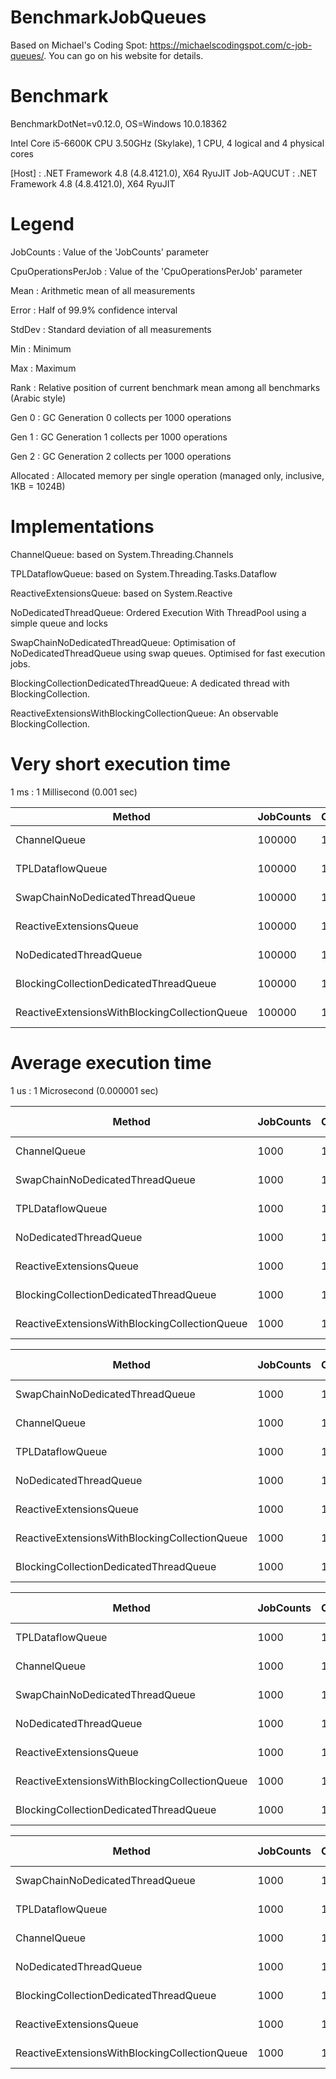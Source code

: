 # BenchmarkJobQueues
Based on Michael's Coding Spot: https://michaelscodingspot.com/c-job-queues/. You can go on his website for details.

# Benchmark 
BenchmarkDotNet=v0.12.0, OS=Windows 10.0.18362

Intel Core i5-6600K CPU 3.50GHz (Skylake), 1 CPU, 4 logical and 4 physical cores

  [Host]     : .NET Framework 4.8 (4.8.4121.0), X64 RyuJIT
  Job-AQUCUT : .NET Framework 4.8 (4.8.4121.0), X64 RyuJIT

# Legend

  JobCounts           : Value of the 'JobCounts' parameter 
  
  CpuOperationsPerJob : Value of the 'CpuOperationsPerJob' parameter
  
  Mean                : Arithmetic mean of all measurements
  
  Error               : Half of 99.9% confidence interval
  
  StdDev              : Standard deviation of all measurements 
  
  Min                 : Minimum 
  
  Max                 : Maximum 
  
  Rank                : Relative position of current benchmark mean among all benchmarks (Arabic style)  
  
  Gen 0               : GC Generation 0 collects per 1000 operations
  
  Gen 1               : GC Generation 1 collects per 1000 operations
  
  Gen 2               : GC Generation 2 collects per 1000 operations
  
  Allocated           : Allocated memory per single operation (managed only, inclusive, 1KB = 1024B) 
  
# Implementations

ChannelQueue: based on System.Threading.Channels

TPLDataflowQueue: based on System.Threading.Tasks.Dataflow

ReactiveExtensionsQueue: based on System.Reactive

NoDedicatedThreadQueue: Ordered Execution With ThreadPool using a simple queue and locks

SwapChainNoDedicatedThreadQueue: Optimisation of NoDedicatedThreadQueue using swap queues. Optimised for fast execution jobs. 

BlockingCollectionDedicatedThreadQueue: A dedicated thread with BlockingCollection.

ReactiveExtensionsWithBlockingCollectionQueue: An observable BlockingCollection.

# Very short execution time

 1 ms                : 1 Millisecond (0.001 sec)


|                                        Method | JobCounts | CpuOperationsPerJob |      Mean |     Error |    StdDev |       Min |       Max | Rank |     Gen 0 |    Gen 1 |    Gen 2 | Allocated |
|---------------------------------------------- |---------- |-------------------- |----------:|----------:|----------:|----------:|----------:|-----:|----------:|---------:|---------:|----------:|
|                                  ChannelQueue |    100000 |                   1 |  8.227 ms | 0.1620 ms | 0.2374 ms |  7.775 ms |  8.675 ms |    1 | 1781.2500 | 312.5000 |  78.1250 |    6.5 MB |
|                              TPLDataflowQueue |    100000 |                   1 |  8.779 ms | 0.1645 ms | 0.1539 ms |  8.508 ms |  9.086 ms |    2 | 1812.5000 | 453.1250 | 171.8750 |   6.81 MB |
|               SwapChainNoDedicatedThreadQueue |    100000 |                   1 | 10.137 ms | 0.1994 ms | 0.2522 ms |  9.703 ms | 10.605 ms |    3 | 1437.5000 | 625.0000 | 343.7500 |   8.36 MB |
|                       ReactiveExtensionsQueue |    100000 |                   1 | 12.112 ms | 0.1855 ms | 0.1549 ms | 11.818 ms | 12.328 ms |    4 | 1656.2500 | 687.5000 |        - |   7.32 MB |
|                        NoDedicatedThreadQueue |    100000 |                   1 | 16.973 ms | 0.3274 ms | 0.3898 ms | 16.156 ms | 17.789 ms |    5 | 1218.7500 | 718.7500 | 468.7500 |   8.12 MB |
|        BlockingCollectionDedicatedThreadQueue |    100000 |                   1 | 26.393 ms | 0.4731 ms | 0.3951 ms | 26.006 ms | 27.202 ms |    6 | 1281.2500 | 625.0000 |        - |   7.33 MB |
| ReactiveExtensionsWithBlockingCollectionQueue |    100000 |                   1 | 28.398 ms | 0.4278 ms | 0.3340 ms | 27.789 ms | 29.030 ms |    7 | 1250.0000 | 625.0000 |        - |   7.33 MB |

# Average execution time

1 us                : 1 Microsecond (0.000001 sec)

|                                        Method | JobCounts | CpuOperationsPerJob |       Mean |     Error |    StdDev |     Median |        Min |        Max | Rank |   Gen 0 |  Gen 1 | Gen 2 | Allocated |
|---------------------------------------------- |---------- |-------------------- |-----------:|----------:|----------:|-----------:|-----------:|-----------:|-----:|--------:|-------:|------:|----------:|
|                                  ChannelQueue |      1000 |                   1 |   103.4 us |   0.26 us |   0.25 us |   103.4 us |   103.0 us |   103.9 us |    1 | 24.4141 |      - |     - |  75.13 KB |
|               SwapChainNoDedicatedThreadQueue |      1000 |                   1 |   106.2 us |   1.24 us |   0.97 us |   106.1 us |   105.2 us |   108.3 us |    2 | 26.9775 |      - |     - |  83.11 KB |
|                              TPLDataflowQueue |      1000 |                   1 |   106.9 us |   1.03 us |   0.96 us |   106.9 us |   104.8 us |   108.2 us |    2 | 24.4141 | 0.1221 |     - |  75.14 KB |
|                        NoDedicatedThreadQueue |      1000 |                   1 |   137.8 us |   1.11 us |   0.98 us |   137.8 us |   136.5 us |   140.4 us |    4 | 25.6348 |      - |     - |  78.77 KB |
|                       ReactiveExtensionsQueue |      1000 |                   1 |   299.4 us |   8.83 us |  23.87 us |   290.5 us |   274.9 us |   381.2 us |    6 | 24.4141 |      - |     - |     76 KB |
|        BlockingCollectionDedicatedThreadQueue |      1000 |                   1 |   456.6 us |   9.45 us |  25.55 us |   453.3 us |   410.6 us |   534.2 us |    7 | 27.3438 |      - |     - |  84.17 KB |
| ReactiveExtensionsWithBlockingCollectionQueue |      1000 |                   1 |   458.0 us |   8.85 us |   8.69 us |   457.4 us |   440.8 us |   469.9 us |    7 | 27.3438 |      - |     - |  84.45 KB |

|                                        Method | JobCounts | CpuOperationsPerJob |       Mean |     Error |    StdDev |     Median |        Min |        Max | Rank |   Gen 0 |  Gen 1 | Gen 2 | Allocated |
|---------------------------------------------- |---------- |-------------------- |-----------:|----------:|----------:|-----------:|-----------:|-----------:|-----:|--------:|-------:|------:|----------:|
|               SwapChainNoDedicatedThreadQueue |      1000 |                  10 |   110.3 us |   2.15 us |   2.65 us |   109.4 us |   106.8 us |   115.3 us |    3 | 26.7334 |      - |     - |  82.51 KB |
|                                  ChannelQueue |      1000 |                  10 |   111.3 us |   0.91 us |   0.85 us |   111.1 us |   109.9 us |   112.6 us |    3 | 24.6582 |      - |     - |  75.82 KB |
|                              TPLDataflowQueue |      1000 |                  10 |   112.8 us |   1.31 us |   1.22 us |   113.3 us |   110.8 us |   114.2 us |    3 | 26.6113 |      - |     - |  82.02 KB |
|                        NoDedicatedThreadQueue |      1000 |                  10 |   141.9 us |   2.66 us |   2.49 us |   142.4 us |   133.1 us |   143.5 us |    5 | 25.3906 |      - |     - |  78.69 KB |
|                       ReactiveExtensionsQueue |      1000 |                  10 |   294.4 us |   6.06 us |  17.09 us |   290.4 us |   272.3 us |   347.0 us |    6 | 24.4141 |      - |     - |     76 KB |
| ReactiveExtensionsWithBlockingCollectionQueue |      1000 |                  10 |   557.0 us |  26.53 us |  76.12 us |   555.6 us |   448.4 us |   798.8 us |    8 | 27.3438 |      - |     - |  84.45 KB |
|        BlockingCollectionDedicatedThreadQueue |      1000 |                  10 |   624.8 us |  51.35 us | 141.43 us |   576.8 us |   433.0 us |   987.4 us |    9 | 23.4375 |      - |     - |  84.13 KB |

|                                        Method | JobCounts | CpuOperationsPerJob |       Mean |     Error |    StdDev |     Median |        Min |        Max | Rank |   Gen 0 |  Gen 1 | Gen 2 | Allocated |
|---------------------------------------------- |---------- |-------------------- |-----------:|----------:|----------:|-----------:|-----------:|-----------:|-----:|--------:|-------:|------:|----------:|
|                              TPLDataflowQueue |      1000 |                 100 |   554.7 us |  12.25 us |  17.96 us |   547.8 us |   536.5 us |   605.2 us |    8 | 31.2500 |      - |     - |  97.49 KB |
|                                  ChannelQueue |      1000 |                 100 |   578.2 us |   8.55 us |   8.00 us |   574.5 us |   567.2 us |   594.8 us |    8 | 26.3672 |      - |     - |  82.73 KB |
|               SwapChainNoDedicatedThreadQueue |      1000 |                 100 |   599.4 us |  11.89 us |  16.67 us |   599.8 us |   574.4 us |   634.3 us |    9 | 26.3672 |      - |     - |  81.93 KB |
|                        NoDedicatedThreadQueue |      1000 |                 100 |   646.7 us |  12.46 us |  16.63 us |   643.2 us |   620.8 us |   678.9 us |    9 | 25.3906 |      - |     - |  78.85 KB |
|                       ReactiveExtensionsQueue |      1000 |                 100 |   847.0 us |  16.80 us |  47.12 us |   833.3 us |   774.2 us |   984.8 us |   10 | 24.4141 |      - |     - |     76 KB |
| ReactiveExtensionsWithBlockingCollectionQueue |      1000 |                 100 |   964.6 us |  19.23 us |  32.65 us |   965.9 us |   907.9 us | 1,044.3 us |   11 | 27.3438 |      - |     - |  84.47 KB |
|        BlockingCollectionDedicatedThreadQueue |      1000 |                 100 |   981.9 us |  24.77 us |  68.23 us |   966.8 us |   889.5 us | 1,196.0 us |   11 | 27.3438 |      - |     - |  84.17 KB |

|                                        Method | JobCounts | CpuOperationsPerJob |       Mean |     Error |    StdDev |     Median |        Min |        Max | Rank |   Gen 0 |  Gen 1 | Gen 2 | Allocated |
|---------------------------------------------- |---------- |-------------------- |-----------:|----------:|----------:|-----------:|-----------:|-----------:|-----:|--------:|-------:|------:|----------:|
|               SwapChainNoDedicatedThreadQueue |      1000 |                1000 | 5,177.3 us |  66.32 us |  62.04 us | 5,166.2 us | 5,071.9 us | 5,279.2 us |   12 | 23.4375 |      - |     - |  81.35 KB |
|                              TPLDataflowQueue |      1000 |                1000 | 5,512.1 us |  82.30 us |  76.98 us | 5,529.8 us | 5,371.4 us | 5,619.7 us |   13 | 31.2500 |      - |     - |   97.5 KB |
|                                  ChannelQueue |      1000 |                1000 | 5,549.9 us |  70.33 us |  65.78 us | 5,537.5 us | 5,414.4 us | 5,646.4 us |   13 | 23.4375 |      - |     - |   82.7 KB |
|                        NoDedicatedThreadQueue |      1000 |                1000 | 5,608.9 us |  71.61 us |  66.98 us | 5,576.7 us | 5,543.0 us | 5,732.5 us |   13 | 23.4375 |      - |     - |  78.88 KB |
|        BlockingCollectionDedicatedThreadQueue |      1000 |                1000 | 5,765.2 us | 130.79 us | 134.31 us | 5,743.2 us | 5,570.4 us | 6,118.9 us |   14 | 23.4375 |      - |     - |  84.13 KB |
|                       ReactiveExtensionsQueue |      1000 |                1000 | 5,836.9 us | 109.17 us |  96.78 us | 5,844.7 us | 5,644.1 us | 5,975.1 us |   14 | 23.4375 |      - |     - |     76 KB |
| ReactiveExtensionsWithBlockingCollectionQueue |      1000 |                1000 | 6,052.6 us |  84.24 us |  74.68 us | 6,055.8 us | 5,931.1 us | 6,225.1 us |   15 | 23.4375 |      - |     - |   84.5 KB |
